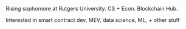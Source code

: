 Rising sophomore at Rutgers University. CS + Econ. Blockchain Hub.

Interested in smart contract dev, MEV, data science, ML, + other stuff
